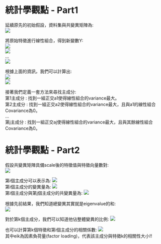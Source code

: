 # 統計學觀點 - Part1  
延續原先的初始假設，資料集與共變異矩陣為:  
<img src="https://latex.codecogs.com/svg.image?X^{T}&space;=&space;[x_{1}...x_{m}]&space;;&space;Cov(X)=\Sigma&space;" />  
  
將原始特徵進行線性組合，得到新變數Y:  
<img src="https://latex.codecogs.com/svg.image?Y_{1}&space;=&space;a_{1}^{T}X&space;=&space;a_{11}x_{1}&plus;...&plus;a_{1m}x_{m}"/>  
<img src="https://latex.codecogs.com/svg.image?Y_{2}&space;=&space;a_{2}^{T}X&space;=&space;a_{21}x_{1}&plus;...&plus;a_{2m}x_{m}"/>  
...  
<img src="https://latex.codecogs.com/svg.image?Y_{m}&space;=&space;a_{m}^{T}X&space;=&space;a_{m1}x_{1}&plus;...&plus;a_{mm}x_{m}"/>  
  
根據上面的資訊，我們可以計算出:  
<img src="https://latex.codecogs.com/svg.image?Var(Y_{i})=Var(a_{i}^{T}X)=Cov(a_{i}^{T}X&space;,&space;a_{i}^{T}X)=a_{i}^{T}\Sigma&space;a_{i}" />  
<img src="https://latex.codecogs.com/svg.image?Cov(Y_{i}&space;,&space;Y_{k})=Cov(a_{i}^{T}X,a_{k}^{T}X)=a_{i}^{T}\Sigma&space;a_{k}" />  
  
接著我們定義一套方法來尋找主成分:  
第1主成分 : 找到一組正交a1使得線性組合的variance最大。  
第2主成分 : 找到一組正交a2使得線性組合的variance最大，且與a1的線性組合Covariance為0。  
...  
第j主成分 : 找到一組正交aj使得線性組合的variance最大，且與其餘線性組合Covariance為0。  
  
  
# 統計學觀點 - Part2  
假設共變異矩陣具備scale後的特徵值與特徵向量數對:  
<img src="https://latex.codecogs.com/svg.image?(\lambda_{1},e_{1})...(\lambda_{m},e_{m})"/>  
  
第i個主成分可以表示為: 
<img src="https://latex.codecogs.com/svg.image?Y_{i}=e_{i}^{T}X=e_{i1}x_{1}&plus;...&plus;e_{im}x_{m}"/>  
第i個主成分的變異量為: 
<img src="https://latex.codecogs.com/svg.image?Var(Y_{i})=e_{i}^{T}\Sigma&space;e_{i}=e_{i}^{T}\lambda_{i}e_{i}=\lambda_{i}"/>  
第i個主成分與第j個主成分的共變異量為: 
<img src="https://latex.codecogs.com/svg.image?Cov(Y_{i},Y_{j})=e_{i}^{T}\Sigma&space;e_{j}=e_{i}^{T}(\lambda_{j}e_{j})=0"/>  
  
根據先前結果，我們知道總變異其實就是eigenvalue的和:  
<img src="https://latex.codecogs.com/svg.image?diag(\Sigma)=\lambda_{1}&plus;...&plus;\lambda_{m}=\sum_{i=1}^{m}var(Y_{i})=\sigma_{11}&plus;\sigma_{22}&plus;...&plus;\sigma_{mm}=\sum_{i=1}^{m}var(X_{i})" />  
  
對於第k個主成分，我們可以知道他佔整體變異的比例: <img src="https://latex.codecogs.com/svg.image?\frac{\lambda_{k}}{\lambda_{1}&plus;...&plus;\lambda_{m}}" />  
  
也可以計算第k個特徵和第i個主成分的相關係數:
<img src="https://latex.codecogs.com/svg.image?\rho_{Y_{i},x_{k}}=&space;\frac{e_{ik}\lambda_{i}}{\sqrt{\sigma_{kk}}}" />  
其中eik為因素負荷量(factor loading)，代表該主成分與特徵k的相關性大小!!  

  


